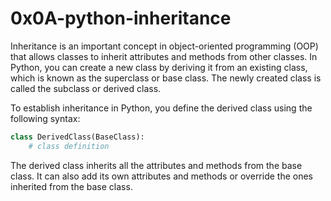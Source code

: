 # 0x0A-python-inheritance
Inheritance is an important concept in object-oriented programming (OOP) that allows classes to inherit attributes and methods from other classes. 
In Python, you can create a new class by deriving it from an existing class, 
which is known as the superclass or base class. The newly created class is called the subclass or derived class.

To establish inheritance in Python, you define the derived class using the following syntax:

```python
class DerivedClass(BaseClass):
    # class definition
```
The derived class inherits all the attributes and methods from the base class. 
It can also add its own attributes and methods or override the ones inherited from the base class.
